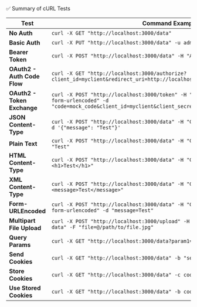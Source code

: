 ✅ Summary of cURL Tests

| **Test**                          | **Command Example** |
|-----------------------------------|---------------------|
| **No Auth** | `curl -X GET "http://localhost:3000/data"` |
| **Basic Auth** | `curl -X PUT "http://localhost:3000/data" -u admin:password` |
| **Bearer Token** | `curl -X POST "http://localhost:3000/data" -H "Authorization: Bearer $TOKEN"` |
| **OAuth2 - Auth Code Flow** | `curl -X GET "http://localhost:3000/authorize?client_id=myclient&redirect_uri=http://localhost/callback&state=xyz"` |
| **OAuth2 - Token Exchange** | `curl -X POST "http://localhost:3000/token" -H "Content-Type: application/x-www-form-urlencoded" -d "code=mock_code&client_id=myclient&client_secret=mysecret&audience=my_audience"` |
| **JSON Content-Type** | `curl -X POST "http://localhost:3000/data" -H "Content-Type: application/json" -d '{"message": "Test"}'` |
| **Plain Text** | `curl -X POST "http://localhost:3000/data" -H "Content-Type: text/plain" --data "Test"` |
| **HTML Content-Type** | `curl -X POST "http://localhost:3000/data" -H "Content-Type: text/html" --data "<h1>Test</h1>"` |
| **XML Content-Type** | `curl -X POST "http://localhost:3000/data" -H "Content-Type: text/xml" --data "<message>Test</message>"` |
| **Form-URLEncoded** | `curl -X POST "http://localhost:3000/data" -H "Content-Type: application/x-www-form-urlencoded" -d "message=Test"` |
| **Multipart File Upload** | `curl -X POST "http://localhost:3000/upload" -H "Content-Type: multipart/form-data" -F "file=@/path/to/file.jpg"` |
| **Query Params** | `curl -X GET "http://localhost:3000/data?param1=value1&param2=value2"` |
| **Send Cookies** | `curl -X GET "http://localhost:3000/data" -b "sessionid=12345; username=souvik"` |
| **Store Cookies** | `curl -X GET "http://localhost:3000/data" -c cookies.txt` |
| **Use Stored Cookies** | `curl -X GET "http://localhost:3000/data" -b cookies.txt` |
